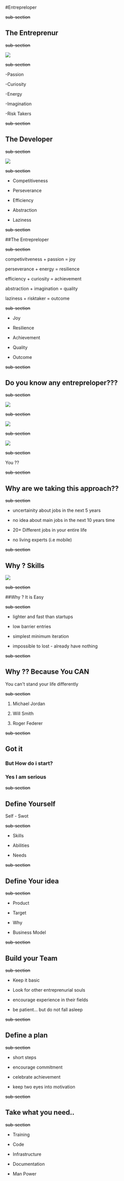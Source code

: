 #Entrepreloper 

~~sub-section~~

## The Entreprenur

~~sub-section~~

![](./img/entrepreneur.jpg)

~~sub-section~~

-Passion

-Curiosity

-Energy

-Imagination

-Risk Takers

~~sub-section~~

## The Developer

~~sub-section~~

![](./img/developer.jpg)

~~sub-section~~

- Competitiveness

- Perseverance

- Efficiency

- Abstraction

- Laziness

~~sub-section~~

##The Entrepreloper

~~sub-section~~

competivitveness + passion = joy

perseverance + energy = resilience

efficiency + curiosity = achievement

abstraction + imagination = quality

laziness + risktaker = outcome

~~sub-section~~

- Joy

- Resilience

- Achievement

- Quality

- Outcome

~~sub-section~~

## Do you know any entrepreloper???

~~sub-section~~

![](./img/larry.jpeg)

~~sub-section~~

![](./img/mark.jpeg)

~~sub-section~~

![](./img/steve.jpeg)

~~sub-section~~

You ??

~~sub-section~~

## Why are we taking this approach??

~~sub-section~~

- uncertainity about jobs in the next 5 years

- no idea about main jobs in the next 10 years time

- 20+ Different jobs in your entire life

- no living experts (i.e mobile)

~~sub-section~~

## Why ? Skills

![](./img/skills.png)

~~sub-section~~

##Why ? It is Easy

~~sub-section~~

- lighter and fast than startups

- low barrier entries

- simplest minimum iteration

- impossible to lost - already have nothing

~~sub-section~~

## Why ?? Because You CAN

You can't stand your life differently

~~sub-section~~

1. Michael Jordan

2. Will Smith

3. Roger Federer

~~sub-section~~

## Got it

### But How do i start?

### Yes I am serious

~~sub-section~~

## Define Yourself

 Self - Swot

~~sub-section~~

- Skills

- Abilities

- Needs

~~sub-section~~

## Define Your idea

~~sub-section~~

- Product

- Target

- Why

- Business Model

~~sub-section~~

## Build your Team

~~sub-section~~

- Keep it basic

- Look for other entreprenurial souls

- encourage experience in their fields

- be patient... but do not fall asleep

~~sub-section~~

## Define a plan

~~sub-section~~

- short steps

- encourage commitment

- celebrate achievement

- keep two eyes into motivation

~~sub-section~~

## Take what you need..

~~sub-section~~

- Training

- Code

- Infrastructure

- Documentation

- Man Power




